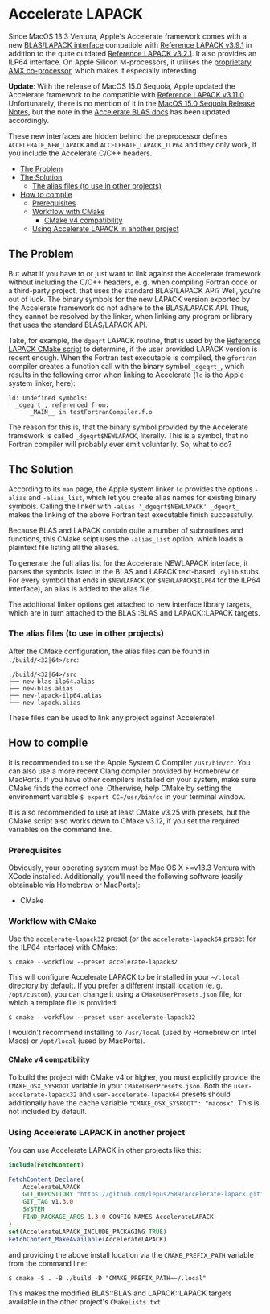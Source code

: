 <!---
MIT License

CMake build script for the Accelerate LAPACK project
Copyright (c) 2025 Tim Kaune

Permission is hereby granted, free of charge, to any person obtaining a copy
of this software and associated documentation files (the "Software"), to deal
in the Software without restriction, including without limitation the rights
to use, copy, modify, merge, publish, distribute, sublicense, and/or sell
copies of the Software, and to permit persons to whom the Software is
furnished to do so, subject to the following conditions:

The above copyright notice and this permission notice shall be included in all
copies or substantial portions of the Software.

THE SOFTWARE IS PROVIDED "AS IS", WITHOUT WARRANTY OF ANY KIND, EXPRESS OR
IMPLIED, INCLUDING BUT NOT LIMITED TO THE WARRANTIES OF MERCHANTABILITY,
FITNESS FOR A PARTICULAR PURPOSE AND NONINFRINGEMENT. IN NO EVENT SHALL THE
AUTHORS OR COPYRIGHT HOLDERS BE LIABLE FOR ANY CLAIM, DAMAGES OR OTHER
LIABILITY, WHETHER IN AN ACTION OF CONTRACT, TORT OR OTHERWISE, ARISING FROM,
OUT OF OR IN CONNECTION WITH THE SOFTWARE OR THE USE OR OTHER DEALINGS IN THE
SOFTWARE.
--->

# Accelerate LAPACK #

Since MacOS 13.3 Ventura, Apple's Accelerate framework comes with a new
[BLAS/LAPACK interface][accelerate-docs] compatible with [Reference LAPACK
v3.9.1][lapack-v3.9.1] in addition to the quite outdated [Reference LAPACK
v3.2.1][lapack-v3.2.1]. It also provides an ILP64 interface. On Apple Silicon
M-processors, it utilises the [proprietary AMX co-processor][apple-amx], which
makes it especially interesting.

**Update**: With the release of MacOS 15.0 Sequoia, Apple updated the Accelerate
framework to be compatible with [Reference LAPACK v3.11.0][lapack-v3.11.0].
Unfortunately, there is no mention of it in the [MacOS 15.0 Sequoia Release
Notes][macos15-release-notes], but the note in the [Accelerate BLAS
docs][accelerate-docs] has been updated accordingly.

These new interfaces are hidden behind the preprocessor defines
`ACCELERATE_NEW_LAPACK` and `ACCELERATE_LAPACK_ILP64` and they only work, if you
include the Accelerate C/C++ headers.

[accelerate-docs]: https://developer.apple.com/documentation/accelerate/blas-library
[apple-amx]: https://github.com/corsix/amx
[lapack-v3.2.1]: https://netlib.org/lapack/#_lapack_version_3_2_1
[lapack-v3.9.1]: https://github.com/Reference-LAPACK/lapack/releases/tag/v3.9.1
[lapack-v3.11.0]: https://github.com/Reference-LAPACK/lapack/releases/tag/v3.11.0
[macos15-release-notes]: https://developer.apple.com/documentation/macos-release-notes/macos-15-release-notes

- [The Problem](#the-problem)
- [The Solution](#the-solution)
  - [The alias files (to use in other projects)](#the-alias-files-to-use-in-other-projects)
- [How to compile](#how-to-compile)
  - [Prerequisites](#prerequisites)
  - [Workflow with CMake](#workflow-with-cmake)
    - [CMake v4 compatibility](#cmake-v4-compatibility)
  - [Using Accelerate LAPACK in another project](#using-accelerate-lapack-in-another-project)

## The Problem ##

But what if you have to or just want to link against the Accelerate framework
without including the C/C++ headers, e.&nbsp;g. when compiling Fortran code or a
third-party project, that uses the standard BLAS/LAPACK API? Well, you're out of
luck. The binary symbols for the new LAPACK version exported by the Accelerate
framework do not adhere to the BLAS/LAPACK API. Thus, they cannot be resolved by
the linker, when linking any program or library that uses the standard
BLAS/LAPACK API.

Take, for example, the `dgeqrt` LAPACK routine, that is used by the [Reference
LAPACK CMake script][dgeqrt-ref] to determine, if the user provided LAPACK
version is recent enough. When the Fortran test executable is compiled, the
`gfortran` compiler creates a function call with the binary symbol `_dgeqrt_`,
which results in the following error when linking to Accelerate (`ld` is the
Apple system linker, here):

```plaintext
ld: Undefined symbols:
  _dgeqrt_, referenced from:
      _MAIN__ in testFortranCompiler.f.o
```

The reason for this is, that the binary symbol provided by the Accelerate
framework is called `_dgeqrt$NEWLAPACK`, literally. This is a symbol, that no
Fortran compiler will probably ever emit voluntarily. So, what to do?

[dgeqrt-ref]: https://github.com/Reference-LAPACK/lapack/blob/v3.11.0/CMakeLists.txt#L365-L366

## The Solution ##

According to its `man` page, the Apple system linker `ld` provides the options
`-alias` and `-alias_list`, which let you create alias names for existing binary
symbols. Calling the linker with `-alias '_dgeqrt$NEWLAPACK' _dgeqrt_` makes the
linking of the above Fortran test executable finish successfully.

Because BLAS and LAPACK contain quite a number of subroutines and functions,
this CMake scipt uses the `-alias_list` option, which loads a plaintext file
listing all the aliases.

To generate the full alias list for the Accelerate NEWLAPACK interface, it
parses the symbols listed in the BLAS and LAPACK text-based `.dylib` stubs. For
every symbol that ends in `$NEWLAPACK` (or `$NEWLAPACK$ILP64` for the ILP64
interface), an alias is added to the alias file.

The additional linker options get attached to new interface library targets,
which are in turn attached to the BLAS::BLAS and LAPACK::LAPACK targets.

### The alias files (to use in other projects) ###

After the CMake configuration, the alias files can be found in `./build/<32|64>/src`:

```plaintext
./build/<32|64>/src
├── new-blas-ilp64.alias
├── new-blas.alias
├── new-lapack-ilp64.alias
└── new-lapack.alias
```

These files can be used to link any project against Accelerate!

## How to compile ##

It is recommended to use the Apple System C Compiler `/usr/bin/cc`. You can also
use a more recent Clang compiler provided by Homebrew or MacPorts. If you have
other compilers installed on your system, make sure CMake finds the correct one.
Otherwise, help CMake by setting the environment variable `$ export
CC=/usr/bin/cc` in your terminal window.

It is also recommended to use at least CMake v3.25 with presets, but the CMake
script also works down to CMake v3.12, if you set the required variables on the
command line.

### Prerequisites ###

Obviously, your operating system must be Mac OS X >=v13.3 Ventura with XCode
installed. Additionally, you'll need the following software (easily obtainable
via Homebrew or MacPorts):

- CMake

### Workflow with CMake ###

Use the `accelerate-lapack32` preset (or the `accelerate-lapack64` preset for
the ILP64 interface) with CMake:

```shell
$ cmake --workflow --preset accelerate-lapack32
```

This will configure Accelerate LAPACK to be installed in your `~/.local`
directory by default. If you prefer a different install location (e.&nbsp;g.
`/opt/custom`), you can change it using a `CMakeUserPresets.json` file, for
which a template file is provided:

```shell
$ cmake --workflow --preset user-accelerate-lapack32
```

I wouldn't recommend installing to `/usr/local` (used by Homebrew on Intel Macs)
or `/opt/local` (used by MacPorts).

#### CMake v4 compatibility ####

To build the project with CMake v4 or higher, you must explicitly provide the
`CMAKE_OSX_SYSROOT` variable in your `CMakeUserPresets.json`. Both the
`user-accelerate-lapack32` and `user-accelerate-lapack64` presets should
additionally have the cache variable `"CMAKE_OSX_SYSROOT": "macosx"`. This is
not included by default.

### Using Accelerate LAPACK in another project ###

You can use Accelerate LAPACK in other projects like this:

```cmake
include(FetchContent)

FetchContent_Declare(
    AccelerateLAPACK
    GIT_REPOSITORY "https://github.com/lepus2589/accelerate-lapack.git"
    GIT_TAG v1.3.0
    SYSTEM
    FIND_PACKAGE_ARGS 1.3.0 CONFIG NAMES AccelerateLAPACK
)
set(AccelerateLAPACK_INCLUDE_PACKAGING TRUE)
FetchContent_MakeAvailable(AccelerateLAPACK)
```

and providing the above install location via the `CMAKE_PREFIX_PATH` variable
from the command line:

```shell
$ cmake -S . -B ./build -D "CMAKE_PREFIX_PATH=~/.local"
```

This makes the modified BLAS::BLAS and LAPACK::LAPACK targets available in the
other project's `CMakeLists.txt`.

